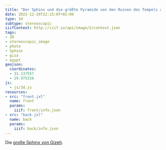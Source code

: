 ```yaml
---
title: "Der Sphinx und die größte Pyramide von den Ruinen des Tempels aus gesehen"
date: 2022-12-26T22:15:07+02:00
type: 3d
subtype: stereoscopic
iiifContext: http://iiif.io/api/image/2/context.json
tags:
- 3D
- stereoscopic_image
- photo
- Sphinx
- giza
- egypt
geojson:
  coordinates:
  - 31.137557
  - 29.975316
js:
  - js/3d.js
resources:
- src: "front.jxl"
  name: front
  params:
    iiif: front/info.json
- src: "back.jxl"
  name: back
  params:
    iiif: back/info.json
---
```


Die [große Sphinx von Gizeh](https://de.wikipedia.org/wiki/Gro%C3%9Fe_Sphinx_von_Gizeh).

